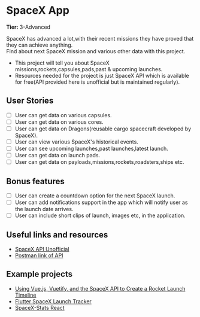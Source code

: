 # SpaceX App

**Tier:** 3-Advanced

SpaceX has advanced a lot,with their recent missions they have proved that they can achieve anything.<br>
Find about next SpaceX mission and various other data with this project.

-   This project will tell you about SpaceX missions,rockets,capsules,pads,past & upcoming launches. 
-   Resources needed for the project is just SpaceX API which is available for free(API provided here is unofficial but is maintained regularly).

## User Stories

-   [ ] User can get data on various capsules.
-   [ ] User can get data on various cores.
-   [ ] User can get data on Dragons(reusable cargo spacecraft developed by SpaceX).
-   [ ] User can view various SpaceX's historical events.
-   [ ] User can see upcoming launches,past launches,latest launch.
-   [ ] User can get data on launch pads.
-   [ ] User can get data on payloads,missions,rockets,roadsters,ships etc.

## Bonus features

-   [ ] User can create a countdown option for the next SpaceX launch.
-   [ ] User can add notifications support in the app which will notify user as the launch date arrives.
-   [ ] User can include short clips of launch, images etc, in the application. 

## Useful links and resources

-   [SpaceX API Unofficial](https://github.com/r-spacex/SpaceX-API)
-   [Postman link of API](https://docs.spacexdata.com/#intro)

## Example projects

-  [Using Vue.js, Vuetify, and the SpaceX API to Create a Rocket Launch Timeline](https://www.youtube.com/watch?v=2495FkOYTFQ)
-  [Flutter SpaceX Launch Tracker](https://www.youtube.com/watch?v=rm0xwDKzSVM)
-  [SpaceX-Stats React](https://github.com/r-spacex/spacexstats-react)
